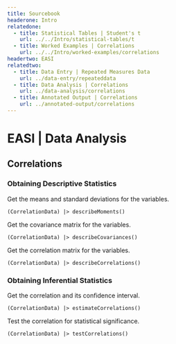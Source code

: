 ```yaml
---
title: Sourcebook
headerone: Intro
relatedone:
  - title: Statistical Tables | Student's t
    url: ../../Intro/statistical-tables/t
  - title: Worked Examples | Correlations
    url: ../../Intro/worked-examples/correlations
headertwo: EASI
relatedtwo:
  - title: Data Entry | Repeated Measures Data
    url: ../data-entry/repeateddata
  - title: Data Analysis | Correlations
    url: ../data-analysis/correlations
  - title: Annotated Output | Correlations
    url: ../annotated-output/correlations
---
```


# EASI | Data Analysis

## Correlations

### Obtaining Descriptive Statistics

Get the means and standard deviations for the variables.

```{r}
(CorrelationData) |> describeMoments()
```

Get the covariance matrix for the variables.

```{r}
(CorrelationData) |> describeCovariances()
```

Get the correlation matrix for the variables.

```{r}
(CorrelationData) |> describeCorrelations()
```

### Obtaining Inferential Statistics

Get the correlation and its confidence interval.

```{r}
(CorrelationData) |> estimateCorrelations()
```

Test the correlation for statistical significance.

```{r}
(CorrelationData) |> testCorrelations()
```
